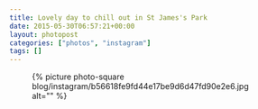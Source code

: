 ```yaml
---
title: Lovely day to chill out in St James's Park
date: 2015-05-30T06:57:21+00:00
layout: photopost
categories: ["photos", "instagram"]
tags: []
---
```


<figure class="photo photo--square">
  {% picture photo-square blog/instagram/b56618fe9fd44e17be9d6d47fd90e2e6.jpg alt="" %}
</figure>



